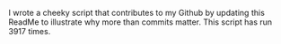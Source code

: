 I wrote a cheeky script that contributes to my Github by updating this ReadMe to illustrate why more than commits matter. This script has run 3917 times.